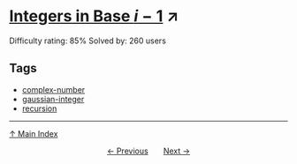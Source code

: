 # [Integers in Base $i-1$](https://projecteuler.net/problem=508) ↗️

Difficulty rating: 85%
Solved by: 260 users
## Tags

- [complex-number](../tags/complex-number.md)
- [gaussian-integer](../tags/gaussian-integer.md)
- [recursion](../tags/recursion.md)



---

[↑ Main Index](../README.md)


<div align=center><a href='507.md'>← Previous</a> &nbsp;&nbsp; &nbsp;&nbsp;  <a href='509.md'>Next →</a></div>

